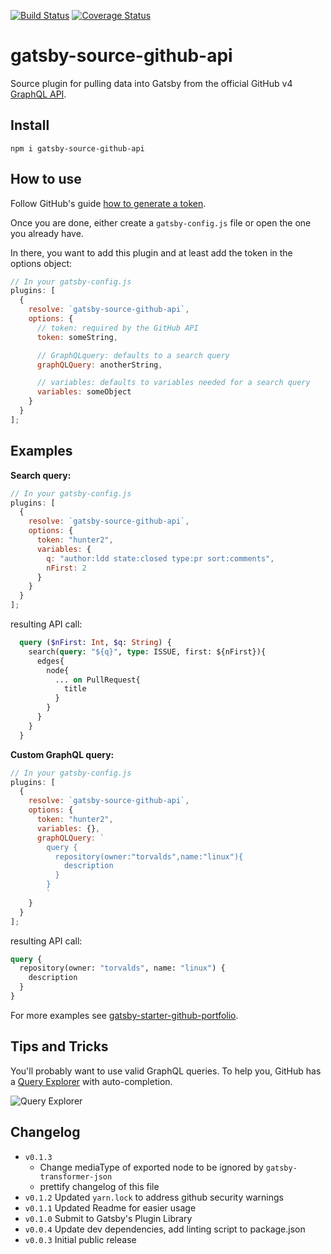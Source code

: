 [![Build Status](https://travis-ci.com/ldd/gatsby-source-github-api.svg?branch=master)](https://travis-ci.com/ldd/gatsby-source-github-api)
[![Coverage Status](https://coveralls.io/repos/github/ldd/gatsby-source-github-api/badge.svg?branch=master)](https://coveralls.io/github/ldd/gatsby-source-github-api?branch=master)

# gatsby-source-github-api

Source plugin for pulling data into Gatsby from the official GitHub v4 [GraphQL API](https://developer.github.com/v4/).

## Install

`npm i gatsby-source-github-api`

## How to use

Follow GitHub's guide [how to generate a token](https://help.github.com/articles/creating-a-personal-access-token-for-the-command-line/).

Once you are done, either create a `gatsby-config.js` file or open the one you already have.

In there, you want to add this plugin and at least add the token in the options object:

```javascript
// In your gatsby-config.js
plugins: [
  {
    resolve: `gatsby-source-github-api`,
    options: {
      // token: required by the GitHub API
      token: someString,

      // GraphQLquery: defaults to a search query
      graphQLQuery: anotherString,

      // variables: defaults to variables needed for a search query
      variables: someObject
    }
  }
];
```

## Examples

**Search query:**

```javascript
// In your gatsby-config.js
plugins: [
  {
    resolve: `gatsby-source-github-api`,
    options: {
      token: "hunter2",
      variables: {
        q: "author:ldd state:closed type:pr sort:comments",
        nFirst: 2
      }
    }
  }
];
```

resulting API call:

```graphql
  query ($nFirst: Int, $q: String) {
    search(query: "${q}", type: ISSUE, first: ${nFirst}){
      edges{
        node{
          ... on PullRequest{
            title
          }
        }
      }
    }
  }
```

**Custom GraphQL query:**

```javascript
// In your gatsby-config.js
plugins: [
  {
    resolve: `gatsby-source-github-api`,
    options: {
      token: "hunter2",
      variables: {},
      graphQLQuery: `
        query {
          repository(owner:"torvalds",name:"linux"){
            description
          }
        }
        `
    }
  }
];
```

resulting API call:

```graphql
query {
  repository(owner: "torvalds", name: "linux") {
    description
  }
}
```

For more examples see [gatsby-starter-github-portfolio](https://github.com/ldd/gatsby-starter-github-portfolio).

## Tips and Tricks

You'll probably want to use valid GraphQL queries. To help you, GitHub has a [Query Explorer](https://developer.github.com/v4/explorer/) with auto-completion.

![Query Explorer](https://user-images.githubusercontent.com/1187476/30273078-69695a10-96c5-11e7-90b8-7dc876cc214a.png)

## Changelog

- `v0.1.3`
  - Change mediaType of exported node to be ignored by `gatsby-transformer-json`
  - prettify changelog of this file
- `v0.1.2` Updated `yarn.lock` to address github security warnings
- `v0.1.1` Updated Readme for easier usage
- `v0.1.0` Submit to Gatsby's Plugin Library
- `v0.0.4` Update dev dependencies, add linting script to package.json
- `v0.0.3` Initial public release

